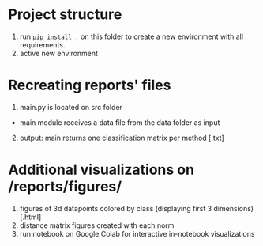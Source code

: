 # Project structure
1. run ```pip install .``` on this folder to create a new environment with all requirements.
2. active new environment

# Recreating reports' files
1. main.py is located on src folder
- main module receives a data file from the data folder as input
2. output: main returns one classification matrix per method [.txt]

# Additional visualizations on /reports/figures/
1. figures of 3d datapoints colored by class (displaying first 3 dimensions) [.html]
2. distance matrix figures created with each norm 
3. run notebook on Google Colab for interactive in-notebook visualizations
